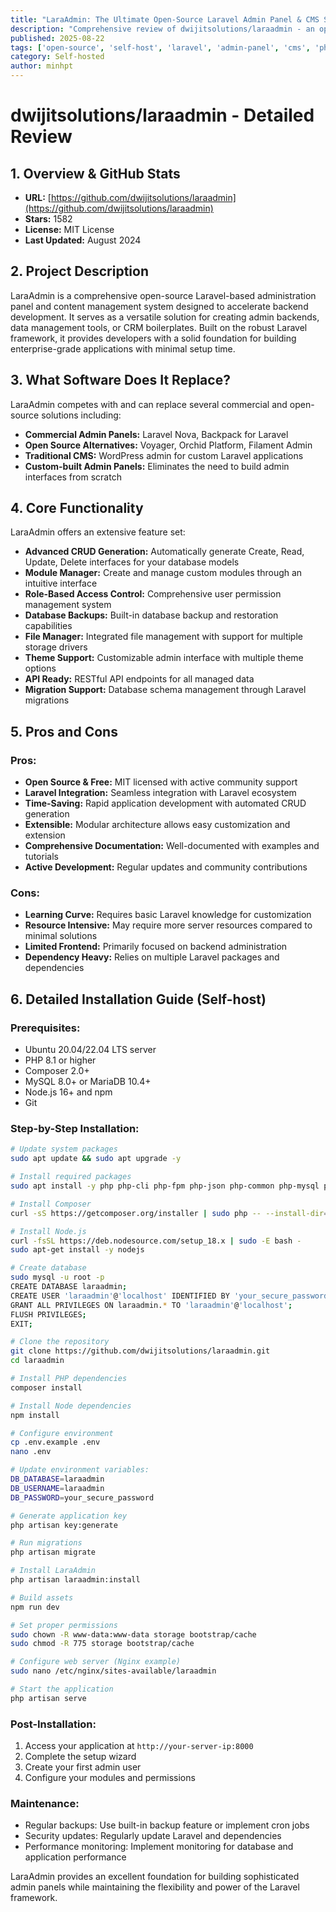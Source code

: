 ```yaml
---
title: "LaraAdmin: The Ultimate Open-Source Laravel Admin Panel & CMS Solution"
description: "Comprehensive review of dwijitsolutions/laraadmin - an open-source Laravel admin panel with CRUD generation, module management, and self-hosting capabilities."
published: 2025-08-22
tags: ['open-source', 'self-host', 'laravel', 'admin-panel', 'cms', 'php', 'mysql']
category: Self-hosted
author: minhpt
---
```


# dwijitsolutions/laraadmin - Detailed Review

## 1. Overview & GitHub Stats

- **URL:** [https://github.com/dwijitsolutions/laraadmin](https://github.com/dwijitsolutions/laraadmin)
- **Stars:** 1582
- **License:** MIT License
- **Last Updated:** August 2024

## 2. Project Description

LaraAdmin is a comprehensive open-source Laravel-based administration panel and content management system designed to accelerate backend development. It serves as a versatile solution for creating admin backends, data management tools, or CRM boilerplates. Built on the robust Laravel framework, it provides developers with a solid foundation for building enterprise-grade applications with minimal setup time.

## 3. What Software Does It Replace?

LaraAdmin competes with and can replace several commercial and open-source solutions including:

- **Commercial Admin Panels:** Laravel Nova, Backpack for Laravel
- **Open Source Alternatives:** Voyager, Orchid Platform, Filament Admin
- **Traditional CMS:** WordPress admin for custom Laravel applications
- **Custom-built Admin Panels:** Eliminates the need to build admin interfaces from scratch

## 4. Core Functionality

LaraAdmin offers an extensive feature set:

- **Advanced CRUD Generation:** Automatically generate Create, Read, Update, Delete interfaces for your database models
- **Module Manager:** Create and manage custom modules through an intuitive interface
- **Role-Based Access Control:** Comprehensive user permission management system
- **Database Backups:** Built-in database backup and restoration capabilities
- **File Manager:** Integrated file management with support for multiple storage drivers
- **Theme Support:** Customizable admin interface with multiple theme options
- **API Ready:** RESTful API endpoints for all managed data
- **Migration Support:** Database schema management through Laravel migrations

## 5. Pros and Cons

### Pros:
- **Open Source & Free:** MIT licensed with active community support
- **Laravel Integration:** Seamless integration with Laravel ecosystem
- **Time-Saving:** Rapid application development with automated CRUD generation
- **Extensible:** Modular architecture allows easy customization and extension
- **Comprehensive Documentation:** Well-documented with examples and tutorials
- **Active Development:** Regular updates and community contributions

### Cons:
- **Learning Curve:** Requires basic Laravel knowledge for customization
- **Resource Intensive:** May require more server resources compared to minimal solutions
- **Limited Frontend:** Primarily focused on backend administration
- **Dependency Heavy:** Relies on multiple Laravel packages and dependencies

## 6. Detailed Installation Guide (Self-host)

### Prerequisites:
- Ubuntu 20.04/22.04 LTS server
- PHP 8.1 or higher
- Composer 2.0+
- MySQL 8.0+ or MariaDB 10.4+
- Node.js 16+ and npm
- Git

### Step-by-Step Installation:

```bash
# Update system packages
sudo apt update && sudo apt upgrade -y

# Install required packages
sudo apt install -y php php-cli php-fpm php-json php-common php-mysql php-zip php-gd php-mbstring php-curl php-xml php-bcmath php-tokenizer

# Install Composer
curl -sS https://getcomposer.org/installer | sudo php -- --install-dir=/usr/local/bin --filename=composer

# Install Node.js
curl -fsSL https://deb.nodesource.com/setup_18.x | sudo -E bash -
sudo apt-get install -y nodejs

# Create database
sudo mysql -u root -p
CREATE DATABASE laraadmin;
CREATE USER 'laraadmin'@'localhost' IDENTIFIED BY 'your_secure_password';
GRANT ALL PRIVILEGES ON laraadmin.* TO 'laraadmin'@'localhost';
FLUSH PRIVILEGES;
EXIT;

# Clone the repository
git clone https://github.com/dwijitsolutions/laraadmin.git
cd laraadmin

# Install PHP dependencies
composer install

# Install Node dependencies
npm install

# Configure environment
cp .env.example .env
nano .env

# Update environment variables:
DB_DATABASE=laraadmin
DB_USERNAME=laraadmin
DB_PASSWORD=your_secure_password

# Generate application key
php artisan key:generate

# Run migrations
php artisan migrate

# Install LaraAdmin
php artisan laraadmin:install

# Build assets
npm run dev

# Set proper permissions
sudo chown -R www-data:www-data storage bootstrap/cache
sudo chmod -R 775 storage bootstrap/cache

# Configure web server (Nginx example)
sudo nano /etc/nginx/sites-available/laraadmin

# Start the application
php artisan serve
```

### Post-Installation:
1. Access your application at `http://your-server-ip:8000`
2. Complete the setup wizard
3. Create your first admin user
4. Configure your modules and permissions

### Maintenance:
- Regular backups: Use built-in backup feature or implement cron jobs
- Security updates: Regularly update Laravel and dependencies
- Performance monitoring: Implement monitoring for database and application performance

LaraAdmin provides an excellent foundation for building sophisticated admin panels while maintaining the flexibility and power of the Laravel framework.
